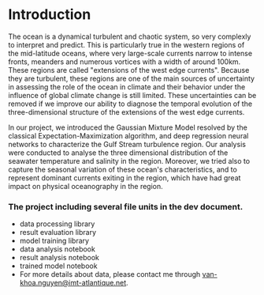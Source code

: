 # Introduction

The ocean is a dynamical turbulent and chaotic system, so very complexly to interpret and predict. This is particularly true in the western regions of the mid-latitude oceans, where very large-scale currents narrow to intense fronts, meanders and numerous vortices with a width of around 100km. These regions are called "extensions of the west edge currents". Because they are turbulent, these regions are one of the main sources of uncertainty in assessing the role of the ocean in climate and their behavior under the influence of global climate change is still limited. These uncertainties can be removed if we improve our ability to diagnose the temporal evolution of the three-dimensional structure of the extensions of the west edge currents.

In our project, we introduced the Gaussian Mixture Model resolved by the classical Expectation-Maximization algorithm, and deep regression neural networks to characterize the Gulf Stream turbulence region. Our analysis were conducted to analyse the three dimensional distribution of the seawater temperature and salinity in the region. Moreover, we tried also to capture the seasonal variation of these ocean's characteristics, and to represent dominant currents exiting in the region, which have had great impact on physical oceanography in the region. 

### The project including several file units in the dev document.
- data processing library
- result evaluation library
- model training library
- data analysis notebook
- result analysis notebook
- trained model notebook
- For more details about data, please contact me through van-khoa.nguyen@imt-atlantique.net.
